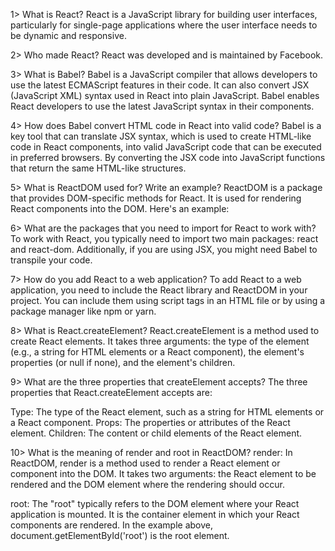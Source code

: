 1> What is React?
React is a JavaScript library for building user interfaces, particularly for single-page applications where the user interface needs to be dynamic and responsive.

2> Who made React?
React was developed and is maintained by Facebook.

3> What is Babel?
Babel is a JavaScript compiler that allows developers to use the latest ECMAScript features in their code. It can also convert JSX (JavaScript XML) syntax used in React into plain JavaScript. Babel enables React developers to use the latest JavaScript syntax in their components.


4> How does Babel convert HTML code in React into valid code?
Babel is a key tool that can translate JSX syntax, which is used to create HTML-like code in React components, into valid JavaScript code that can be executed in preferred browsers. By converting the JSX code into JavaScript functions that return the same HTML-like structures.

5> What is ReactDOM used for? Write an example?
ReactDOM is a package that provides DOM-specific methods for React. It is used for rendering React components into the DOM. Here's an example:

<!-- import React from 'react';
import ReactDOM from 'react-dom';

const Greeting = () => {
  return <p>Welcome to the React world!</p>;
}; -->


6> What are the packages that you need to import for React to work with?
To work with React, you typically need to import two main packages: react and react-dom. Additionally, if you are using JSX, you might need Babel to transpile your code.

<!-- jsx
Copy code
import React from 'react';
import ReactDOM from 'react-dom'; -->
7> How do you add React to a web application?
To add React to a web application, you need to include the React library and ReactDOM in your project. You can include them using script tags in an HTML file or by using a package manager like npm or yarn.

8> What is React.createElement?
React.createElement is a method used to create React elements. It takes three arguments: the type of the element (e.g., a string for HTML elements or a React component), the element's properties (or null if none), and the element's children.


9> What are the three properties that createElement accepts?
The three properties that React.createElement accepts are:

Type: The type of the React element, such as a string for HTML elements or a React component.
Props: The properties or attributes of the React element.
Children: The content or child elements of the React element.


10> What is the meaning of render and root in ReactDOM?
render: In ReactDOM, render is a method used to render a React element or component into the DOM. It takes two arguments: the React element to be rendered and the DOM element where the rendering should occur.

root: The "root" typically refers to the DOM element where your React application is mounted. It is the container element in which your React components are rendered. In the example above, document.getElementById('root') is the root element.


